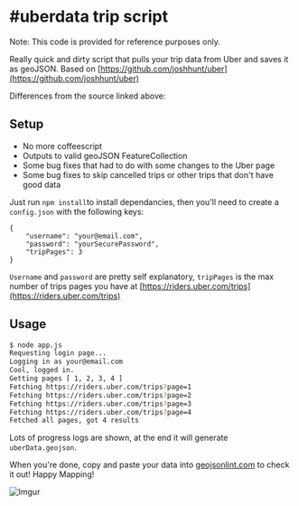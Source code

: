 # #uberdata trip script

Note: This code is provided for reference purposes only.  

Really quick and dirty script that pulls your trip data from Uber and saves it as geoJSON.  Based on [https://github.com/joshhunt/uber](https://github.com/joshhunt/uber)

Differences from the source linked above:

## Setup
- No more coffeescript
- Outputs to valid geoJSON FeatureCollection
- Some bug fixes that had to do with some changes to the Uber page
- Some bug fixes to skip cancelled trips or other trips that don't have good data

Just run `npm install`to install dependancies, then you'll need to create a `config.json` with the following keys:

```
{
    "username": "your@email.com",
    "password": "yourSecurePassword",
    "tripPages": 3
}
```

`Username` and `password` are pretty self explanatory, `tripPages` is the max number of trips pages you have at [https://riders.uber.com/trips](https://riders.uber.com/trips)
## Usage
```sh
$ node app.js
Requesting login page...
Logging in as your@email.com
Cool, logged in.
Getting pages [ 1, 2, 3, 4 ]
Fetching https://riders.uber.com/trips?page=1
Fetching https://riders.uber.com/trips?page=2
Fetching https://riders.uber.com/trips?page=3
Fetching https://riders.uber.com/trips?page=4
Fetched all pages, got 4 results
```

Lots of progress logs are shown, at the end it will generate `uberData.geojson`.

When you're done, copy and paste your data into [geojsonlint.com](http://geojsonlint.com) to check it out!  Happy Mapping!

![Imgur](http://i.imgur.com/YTlzooi.png)
